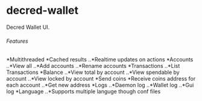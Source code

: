 # decred-wallet
Decred Wallet UI.

###### Features
*Multithreaded
*Cached results
..*Realtime updates on actions
*Accounts
..*View all
..*Add accounts
..*Rename accounts
*Transactions
..*List Transactions
*Balance
..*View total by account
..*View spendable by account
..*View locked by account
*Send coins
*Receive coins address for each account
..*Get new address
*Logs
..*Daemon log
..*Wallet log
..*Gui log
*Language
..*Supports multiple languge though conf files
